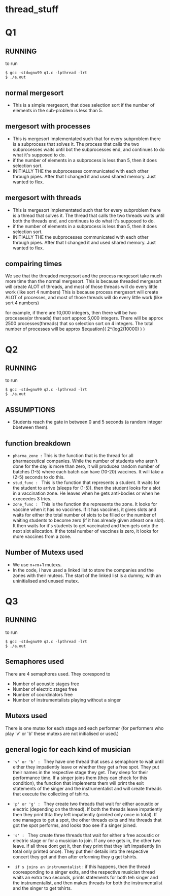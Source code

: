 # thread_stuff


# Q1

## RUNNING
to run
```shell
$ gcc -std=gnu99 q1.c -lpthread -lrt 
$ ./a.out
```


## normal mergesort
- This is a simple mergesort, that does selection sort if the number of elements in the sub-problem is less than 5.

## mergesort with processes
- This is mergesort implementated such that for every subproblem there is a subprocess that solves it. The process that calls the two subprocesses waits until bot the subprocesses end, and continues to do what it's supposed to do.
- if the number of elements in a subprocess is less than 5, then it does selection sort.
- INITIALLY THE the subprocesses communicated with each other through pipes. After that I changed it and used shared memory. Just wanted to flex.


## mergesort with threads
- This is mergesort implementated such that for every subproblem there is a thread that solves it. The thread that calls the two threads waits until both the threads end, and continues to do what it's supposed to do.
- if the number of elements in a subprocess is less than 5, then it does selection sort.
- INITIALLY THE the subprocesses communicated with each other through pipes. After that I changed it and used shared memory. Just wanted to flex.

## compairing times
We see that the threaded mergesort and the process mergesort take much more time than the normal mergesort.
This is because threaded mergesort will create ALOT of threads, and most of those threads will do every little work (like sort 4 numbers)
This is because process mergesort will create ALOT of processes, and most of those threads will do every little work (like sort 4 numbers)

for example, if there are 10,000 integers, then there will be two processes(or threads) that sort approx 5,000 integers. There will be approx 2500 processes(threads) that so selection sort on 4 integers. The total number of processes will be approx ![equation]( 2^(log2(10000) ) )

# Q2

## RUNNING
to run
```shell
$ gcc -std=gnu99 q2.c -lpthread -lrt 
$ ./a.out
```

## ASSUMPTIONS
- Students reach the gate in between 0 and 5 seconds (a random integer bbetween them).


## function breakdown
- `pharma_zone :` This is the function that is the thread for all pharmaceutical companies. While the number of students who aren't done for the day is more than zero, it will producea random number of batches (1-5) where each batch can have (10-20) vaccines. It will take a (2-5) seconds to do this.
- `stud_func : ` This is the function that represents a student. It waits for the student to arrive (sleeps for (1-5)). then the student looks for a slot in a vaccination zone. He leaves when he gets anti-bodies or when he execeedes 3 tries.
- `zone_func : ` This is the function the represents the zone. It looks for vaccine when it has no vaccines. If it has vaccines, it gives slots and waits for either the total number of slots to be filled or the number of waiting students to become zero (if it has already given atleast one slot). It then waits for it's students to get vaccinated and then gets onto the next slot allocation. If the total number of vaccines is zero, it looks for more vaccines from a zone.

## Number of Mutexs used
- We use n+m+1 mutexs. 
- In the code, i have used a linked list to store the companies and the zones with their mutexs. The start of the linked list is a dummy, with an uninitialised and unused mutex.


# Q3

## RUNNING
to run
```shell
$ gcc -std=gnu99 q3.c -lpthread -lrt 
$ ./a.out
```
## Semaphores used
There are 4 semaphores used. They corespond to 
- Number of acoustic stages free
- Number of electric stages free
- Number of coordinators free
- Number of instrumentalists playing without a singer

## Mutexs used
There is one mutex for each stage and each performer (for performers who play 'v' or 'b' these mutexs are not initialised or used.)

## general logic for each kind of musician
- `'v' or 'b' : ` They have one thread that uses a semaphore to wait until either they impatiently leave or whether they get a free spot. They put their names in the respective stage they get. They sleep for their performance time. If a singer joins them (they can check for this condition), the function that implements them will print the exit statements of the singer and the instrumentalist and will create threads that execute the collecting of tshirts.

- `'p' or 'g' : ` They create two threads that wait for either acoustic or electric (depending on the thread). If both the threads leave impatiently then they print thta they left impatiently (printed only once in total). If one manages to get a spot, the other threads exits and hte threads that got the spot performs, and looks ttoo see if a singer joined.

- `'s' : ` They create three threads that wait for either a free acoustic or electric stage or for a musician to join. If any one gets in, the other two leave. if all three dont get it, then they print that they left impatiently (in total only printed once). They put their details into the respective concert they get and then after erforming they g get tshirts.

- ` if s joins an instrumentalist` : if this happens, then the thread cooresponding to a singer exits, and the respective musician thread waits an extra two seconds, prints statements for both teh singer and the instrumentalist, and then makes threads for both the instrumentalist and the singer to get tshirts.



